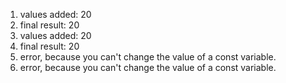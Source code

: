 1. values added: 20
2. final result: 20
3. values added: 20
4. final result: 20
5. error, because you can't change the value of a const variable.
6. error, because you can't change the value of a const variable.